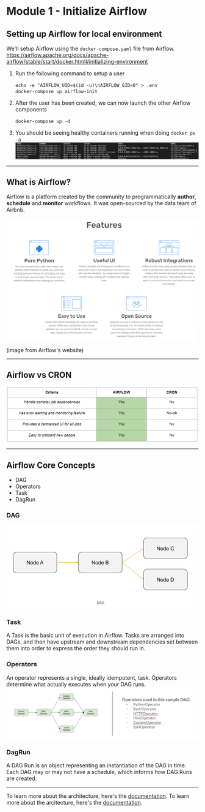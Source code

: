 # Module 1 - Initialize Airflow

## Setting up Airflow for local environment

We'll setup Airflow using the `docker-compose.yaml` file from Airflow.
https://airflow.apache.org/docs/apache-airflow/stable/start/docker.html#initializing-environment

1. Run the following command to setup a user
    ```
    echo -e "AIRFLOW_UID=$(id -u)\nAIRFLOW_GID=0" > .env
    docker-compose up airflow-init
    ```
2. After the user has been created, we can now launch the other Airflow components
    ```
    docker-compose up -d
    ```
3. You should be seeing healthy containers running when doing `docker ps -a`
    ![airflow_containers](./images/airflow_containers.png)

<hr>

## What is Airflow?

Airflow is a platform created by the community to programmatically **author**, **schedule** and **monitor** workflows. It was open-sourced by the data team of Airbnb.

![airflow_vs_cron](./images/airflow_features.png)

(image from Airflow's website)

<hr>

## Airflow vs CRON
![airflow_vs_cron](./images/airflow_vs_cron.png)

<hr>

## Airflow Core Concepts

- DAG
- Operators
- Task
- DagRun


### DAG
![airflow_vs_cron](./images/dag.png)

### Task
A Task is the basic unit of execution in Airflow. Tasks are arranged into DAGs, and then have upstream and downstream dependencies set between them into order to express the order they should run in.

### Operators
An operator represents a single, ideally idempotent, task. Operators determine what actually executes when your DAG runs.
![airflow_vs_cron](./images/operator.png)

### DagRun
A DAG Run is an object representing an instantiation of the DAG in time. Each DAG may or may not have a schedule, which informs how DAG Runs are created.

<hr>

To learn more about the architecture, here's the [documentation](https://airflow.apache.org/docs/apache-airflow/stable/concepts/overview.html).
To learn more about the arcitecture, here's the [documentation](https://airflow.apache.org/docs/apache-airflow/stable/concepts/overview.html).
